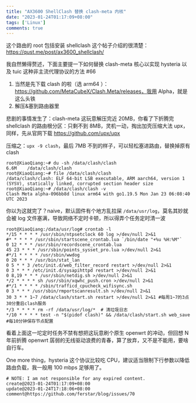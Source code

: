 ```yaml
---
title: "AX3600 ShellClash 替换 clash-meta 内核"
date: "2023-01-24T01:17:09+08:00"
tags: ['Linux']
comments: true
---
```


这个路由的 root 包括安装 shellclash 这个帖子介绍的很清楚：https://qust.me/post/ax3600_shellclash/

我自然懒得赘述，下面主要提一下如何替换 clash-meta 核心以实现 hysteria 以及 tuic 这种非主流代理协议的方法 #66 

1. 当然是先下载 clash 的啦（选 arm64 ）：https://github.com/MetaCubeX/Clash.Meta/releases，我用 Alpha，就是这么头铁
2. 解压&塞到路由器里

悲剧的事情发生了：clash-meta 这玩意解压完近 20MB，你看了下折腾完 shellclash 的路由根分区：只剩不到 8MB，灵机一动，掏出加壳压缩大法 upx，同样，先从官网下载 https://github.com/upx/upx

压缩之：`upx -9 clash`，最后 7MB 不到的样子，可以轻松塞进路由，替换掉原有 clash

```shell
root@XiaoQiang:~# du -sh /data/clash/clash
6.6M    /data/clash/clash
root@XiaoQiang:~# file /data/clash/clash
/data/clash/clash: ELF 64-bit LSB executable, ARM aarch64, version 1 (SYSV), statically linked, corrupted section header size
root@XiaoQiang:~# /data/clash/clash -v
Clash Meta alpha-096bb8d linux arm64 with go1.19.5 Mon Jan 23 06:08:40 UTC 2023
```

你以为这就完了？naive，默认固件有个地方乱拉屎 `/data/usr/log`，莫名其妙就会被 log 文件塞满，导致网络不定时卡顿，所以得弄个任务定时清一波

```shell
root@XiaoQiang:/data/usr/log# crontab -l
*/15 * * * * /usr/sbin/ntpsetclock 60 log >/dev/null 2>&1
#* * * * * /usr/sbin/startscene_crontab.lua `/bin/date "+%u %H:%M"`
0 12 * * * /usr/sbin/recordscene_crontab.lua
45 23 * * * /usr/sbin/points_sysset_pro.lua >/dev/null 2>&1
#*/1 * * * * /usr/sbin/wwdog
0 20 * * * /usr/bin/stat_lan
0 5 * * 3 /etc/init.d/web_filter_record restart >/dev/null 2>&1
0 3 * * * /etc/init.d/sysapihttpd restart >/dev/null 2>&1
0 8,19 * * * /usr/sbin/netdig.sh >/dev/null 2>&1
*/2 * * * * sh /usr/sbin/xqwhc_push.cron >/dev/null 2>&1
#*/1 * * * * /sbin/trafficd_cpucheck_wifisync.sh
0 3 * * * /usr/sbin/rmportscanresult.sh >/dev/null 2>&1
30 3 * * 1~7 /data/clash/start.sh restart >/dev/null 2>&1 #每周1~7的3点30分重启clash服务
*/3 * * * * rm -rf /data/usr/log/*  # 清垃圾日志
*/10 * * * * test -n "$(pidof clash)" && /data/clash/start.sh web_save #每10分钟保存节点配置
```

看着上面这一坨定时任务不禁有想把这玩意刷个原生 openwrt 的冲动，但回想 N 年前折腾 openwrt 孱弱的无线驱动浪费的青春，算了放弃，又不是不能用，要啥自行车。

One more thing，hysteria 这个协议比较吃 CPU，建议适当限制下行参数以降低路由负载，我一般用 100 mbps 足够用了。



```
# NOTE: I am not responsible for any expired content.
create@2023-01-24T01:17:09+08:00
update@2023-01-24T17:18:06+08:00
comment@https://github.com/ferstar/blog/issues/70
```
